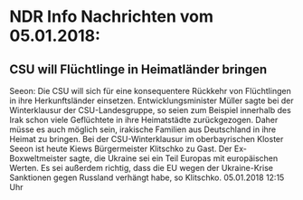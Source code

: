 # NDR Info Nachrichten vom 05.01.2018:


## CSU will Flüchtlinge in Heimatländer bringen
Seeon:	Die CSU will sich für eine konsequentere Rückkehr von Flüchtlingen in ihre Herkunftsländer einsetzen. Entwicklungsminister Müller sagte bei der Winterklausur der CSU-Landesgruppe, so seien zum Beispiel innerhalb des Irak schon viele Geflüchtete in ihre Heimatstädte zurückgezogen. Daher müsse es auch möglich sein, irakische Familien aus Deutschland in ihre Heimat zu bringen. Bei der CSU-Winterklausur im oberbayrischen Kloster Seeon ist heute Kiews Bürgermeister Klitschko zu Gast. Der Ex-Boxweltmeister sagte, die Ukraine sei ein Teil Europas mit europäischen Werten. Es sei außerdem richtig, dass die EU wegen der Ukraine-Krise Sanktionen gegen Russland verhängt habe, so Klitschko. 05.01.2018 12:15 Uhr 
